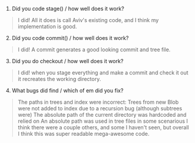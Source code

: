 1.  Did you code stage() / how well does it work?
> I did! All it does is call Aviv's existing code, and I think my implementation is good.
2.  Did you code commit() / how well does it work?
> I did! A commit generates a good looking commit and tree file.
3. Did you do checkout / how well does it work?
> I did! when you stage everything and make a commit and check it out it recreates the working directory.
4. What bugs did find / which of em did you fix?
> The paths in trees and index were incorrect:
> Trees from new Blob were not added to index due to a recursion bug (although subtrees were)
> The absolute path of the current directory was hardcoded and relied on
> An absolute path was used in tree files in some scenarious
I think there were a couple others, and some I haven't seen, but overall I think this was super readable mega-awesome code.